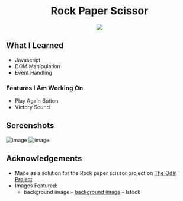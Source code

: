 <div align=center>
<h1 align=center>Rock Paper Scissor</h1>
<a href=https://Roopaksh1.github.io/Rock-Paper-Scissors><img src=https://img.shields.io/badge/%F0%9F%91%89-LIVE-success></a>
</div>

## What I Learned
- Javascript
- DOM Manipulation 
- Event Handling

### Features I Am Working On
- Play Again Button
- Victory Sound

## Screenshots
![image](https://user-images.githubusercontent.com/72032743/185139316-17a4852e-9355-496d-9fe6-f32582bb8264.png)
![image](https://user-images.githubusercontent.com/72032743/185141056-e060be47-86d5-4734-915a-428e1f86a73f.png)

## Acknowledgements

- Made as a solution for the Rock paper scissor project on [The Odin Project]
- Images Featured: 
  - background image - [background image] - Istock

[The Odin Project]: <https://www.theodinproject.com>
[background image]: <https://www.istockphoto.com/photo/rock-paper-scissors-gm149424857-20529215?utm_source=pixabay&utm_medium=affiliate&utm_campaign=SRP_image_sponsored&utm_content=http%3A%2F%2Fpixabay.com%2Fimages%2Fsearch%2Frock%2520paper%2520scissor%2F&utm_term=rock+paper+scissor>
